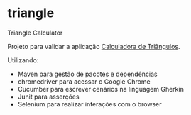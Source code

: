 # triangle
Triangle Calculator

Projeto para validar a aplicação [Calculadora de Triângulos](https://calculadoratriangulo.herokuapp.com/).

Utilizando:
* Maven para gestão de pacotes e dependências
* chromedriver para acessar o Google Chrome
* Cucumber para escrever cenários na linguagem Gherkin
* Junit para asserções
* Selenium para realizar interações com o browser
